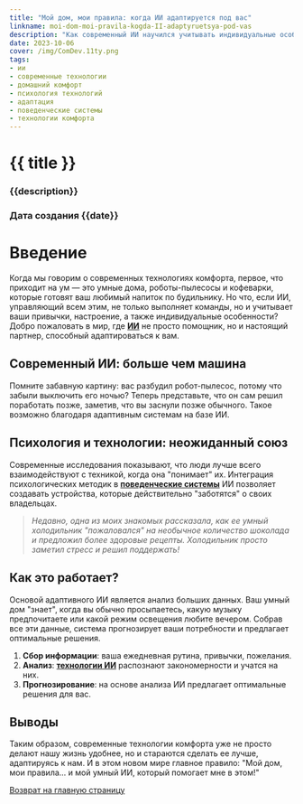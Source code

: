 ```yaml
---
title: "Мой дом, мои правила: когда ИИ адаптируется под вас"
linkname: moi-dom-moi-pravila-kogda-II-adaptyruetsya-pod-vas
description: "Как современный ИИ научился учитывать индивидуальные особенности каждого из нас и адаптироваться к ним."
date: 2023-10-06
cover: /img/ComDev.11ty.png
tags: 
- ии
- современные технологии
- домашний комфорт
- психология технологий
- адаптация
- поведенческие системы
- технологии комфорта
---
```


# {{ title }}
### {{description}}
### Дата создания {{date}}

# Введение
Когда мы говорим о современных технологиях комфорта, первое, что приходит на ум — это умные дома, роботы-пылесосы и кофеварки, которые готовят ваш любимый напиток по будильнику. Но что, если ИИ, управляющий всем этим, не только выполняет команды, но и учитывает ваши привычки, настроение, а также индивидуальные особенности? Добро пожаловать в мир, где **[ИИ](/)** не просто помощник, но и настоящий партнер, способный адаптироваться к вам.

## Современный ИИ: больше чем машина
Помните забавную картину: вас разбудил робот-пылесос, потому что забыли выключить его ночью? Теперь представьте, что он сам решил поработать позже, заметив, что вы заснули позже обычного. Такое возможно благодаря адаптивным системам на базе ИИ.

## Психология и технологии: неожиданный союз
Современные исследования показывают, что люди лучше всего взаимодействуют с техникой, когда она "понимает" их. Интеграция психологических методик в **[поведенческие системы](/)** ИИ позволяет создавать устройства, которые действительно "заботятся" о своих владельцах.

> *Недавно, одна из моих знакомых рассказала, как ее умный холодильник "пожаловался" на необычное количество шоколада и предложил более здоровые рецепты. Холодильник просто заметил стресс и решил поддержать!*

## Как это работает?
Основой адаптивного ИИ является анализ больших данных. Ваш умный дом "знает", когда вы обычно просыпаетесь, какую музыку предпочитаете или какой режим освещения любите вечером. Собрав все эти данные, система прогнозирует ваши потребности и предлагает оптимальные решения.

1. **Сбор информации**: ваша ежедневная рутина, привычки, пожелания.
1. **Анализ**: **[технологии ИИ](/)** распознают закономерности и учатся на них.
1. **Прогнозирование**: на основе анализа ИИ предлагает оптимальные решения для вас.

## Выводы
Таким образом, современные технологии комфорта уже не просто делают нашу жизнь удобнее, но и стараются сделать ее лучше, адаптируясь к нам. И в этом новом мире главное правило: "Мой дом, мои правила... и мой умный ИИ, который помогает мне в этом!"

[Возврат на главную страницу](/)
